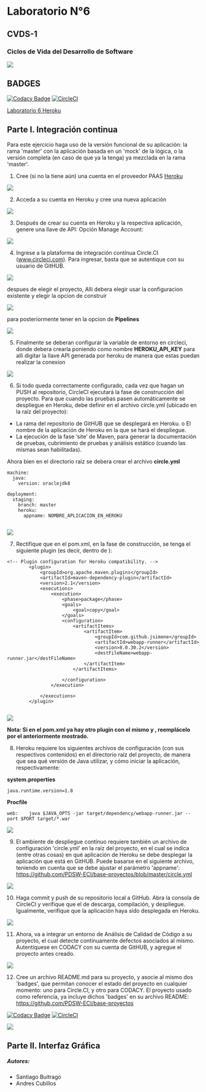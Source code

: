 
# **Laboratorio N°6**
## **CVDS-1**
### **Ciclos de Vida del Desarrollo de Software**

![](https://github.com/DonSantiagoS/LAB2CVDS/blob/master/Imagenes/Logo.png)

## BADGES

[![Codacy Badge](https://app.codacy.com/project/badge/Grade/2e47eccde11947ba9922585fae70782a)](https://app.codacy.com/manual/DonSantiagoS/LAB6CVDS/dashboard)
[![CircleCI](https://circleci.com/gh/MysticUnios1998/CVDS-Lab6_CI.svg?style=svg)](https://app.circleci.com/pipelines/github/DonSantiagoS)

[Laboratorio 6 Heroku][1]

## Parte I. Integración continua

Para este ejercicio haga uso de la versión funcional de su aplicación: la rama 'master' con la aplicación basada en un 'mock' de la lógica, o la versión completa (en caso de que ya la tenga) ya mezclada en la rama 'master'.

1. Cree (si no la tiene aún) una cuenta en el proveedor PAAS [Heroku][2]

![](https://github.com/DonSantiagoS/LAB6CVDS/blob/master/imagenes/imagen1.PNG)

2. Acceda a su cuenta en Heroku y cree una nueva aplicación

![](https://github.com/DonSantiagoS/LAB6CVDS/blob/master/imagenes/imagen2.PNG)

3. Después de crear su cuenta en Heroku y la respectiva aplicación, genere una llave de API: Opción Manage Account:

![](https://github.com/DonSantiagoS/LAB6CVDS/blob/master/imagenes/imagen3.PNG)

4. Ingrese a la plataforma de integración contínua Circle.CI (www.circleci.com). Para ingresar, basta que se autentique con su usuario de GitHUB.

![](https://github.com/DonSantiagoS/LAB6CVDS/blob/master/imagenes/imagen4.PNG)

despues de elegir el proyecto, Alli debera elegir usar la configuracion existente y elegir la opcion de construir

![](https://github.com/DonSantiagoS/LAB6CVDS/blob/master/imagenes/imagen7.PNG)

para posteriormente tener en la opcion de  **Pipelines**

![](https://github.com/DonSantiagoS/LAB6CVDS/blob/master/imagenes/imagen5.PNG)

5. Finalmente se deberan configurar la variable de entorno en circleci, donde debera crearla poniendo como nombre **HEROKU_API_KEY** para alli digitar la llave API generada por heroku de manera que estas puedan realizar la conexion

![](https://github.com/DonSantiagoS/LAB6CVDS/blob/master/imagenes/imagen6.PNG)

6. Si todo queda correctamente configurado, cada vez que hagan un PUSH al repositorio, CircleCI ejecutará la fase de construcción del proyecto. Para que cuando las pruebas pasen automáticamente se despliegue en Heroku, debe definir en el archivo circle.yml (ubicado en la raíz del proyecto):

+ La rama del repositorio de GitHUB que se desplegará en Heroku. o El nombre de la aplicación de Heroku en la que se hará el despliegue.
+ La ejecución de la fase ‘site’ de Maven, para generar la documentación de pruebas, cubrimiento de pruebas y análisis estático (cuando las mismas sean habilitadas).

Ahora bien en el directorio raiz se debera crear el archivo **circle.yml**
````
machine:
  java:
    version: oraclejdk8

deployment:
  staging:
    branch: master
    heroku: 
      appname: NOMBRE_APLICACION_EN_HEROKU
	
````

![](https://github.com/DonSantiagoS/LAB6CVDS/blob/master/imagenes/imagen9.PNG)

7. Rectifique que en el pom.xml, en la fase de construcción, se tenga el siguiente plugin (es decir, dentro de <build><plugins>):

````
<!-- Plugin configuration for Heroku compatibility. -->
        <plugin>
            <groupId>org.apache.maven.plugins</groupId>
            <artifactId>maven-dependency-plugin</artifactId>
            <version>2.1</version>
            <executions>
                <execution>
                    <phase>package</phase>
                    <goals>
                        <goal>copy</goal>
                    </goals>
                    <configuration>
                        <artifactItems>
                            <artifactItem>
                                <groupId>com.github.jsimone</groupId>
                                <artifactId>webapp-runner</artifactId>
                                <version>8.0.30.2</version>
                                <destFileName>webapp-runner.jar</destFileName>
                            </artifactItem>
                        </artifactItems>

                    </configuration>
                </execution>

            </executions>
        </plugin>
		
````

![](https://github.com/DonSantiagoS/LAB6CVDS/blob/master/imagenes/imagen10.PNG)


**Nota: Si en el pom.xml ya hay otro plugin con el mismo y , reemplácelo por el anteriormente mostrado.**

8. Heroku requiere los siguientes archivos de configuración (con sus respectivos contenidos) en el directorio raíz del proyecto, de manera que sea qué versión de Java utilizar, y cómo iniciar la aplicación, respectivamente:

**system.properties**

````
java.runtime.version=1.8
````
**Procfile**

````
web:    java $JAVA_OPTS -jar target/dependency/webapp-runner.jar --port $PORT target/*.war
````
![](https://github.com/DonSantiagoS/LAB6CVDS/blob/master/imagenes/imagen8.PNG)

9. El ambiente de despliegue contínuo requiere también un archivo de configuración 'circle.yml' en la raíz del proyecto, en el cual se indica (entre otras cosas) en qué aplicación de Heroku se debe desplegar la aplicación que está en GitHUB. Puede basarse en el siguiente archivo, teniendo en cuenta que se debe ajustar el parámetro 'appname': https://github.com/PDSW-ECI/base-proyectos/blob/master/circle.yml

![](https://github.com/DonSantiagoS/LAB6CVDS/blob/master/imagenes/imagen9.PNG)

10. Haga commit y push de su repositorio local a GitHub. Abra la consola de CircleCI y verifique que el de descarga, compilación, y despliegue. Igualmente, verifique que la aplicación haya sido desplegada en Heroku.

![](https://github.com/DonSantiagoS/LAB6CVDS/blob/master/imagenes/imagen11.PNG)

11. Ahora, va a integrar un entorno de Análisis de Calidad de Código a su proyecto, el cual detecte contínuamente defectos asociados al mismo. Autentíquese en CODACY con su cuenta de GitHUB, y agregue el proyecto antes creado.

![](https://github.com/DonSantiagoS/LAB6CVDS/blob/master/imagenes/imagen12.PNG)

12. Cree un archivo README.md para su proyecto, y asocie al mismo dos 'badges', que permitan conocer el estado del proyecto en cualquier momento: uno para Circle.CI, y otro para CODACY. El proyecto usado como referencia, ya incluye dichos 'badges' en su archivo README: https://github.com/PDSW-ECI/base-proyectos

[![Codacy Badge](https://app.codacy.com/project/badge/Grade/2e47eccde11947ba9922585fae70782a)](https://app.codacy.com/manual/DonSantiagoS/LAB6CVDS/dashboard)
[![CircleCI](https://circleci.com/gh/MysticUnios1998/CVDS-Lab6_CI.svg?style=svg)](https://app.circleci.com/pipelines/github/DonSantiagoS)

![](https://github.com/DonSantiagoS/LAB6CVDS/blob/master/imagenes/imagen13.PNG)


## Parte II. Interfaz Gráfica

##### Autores:
 * Santiago Buitrago
 * Andres Cubillos

[1]:https://labcvds6.herokuapp.com/
[2]:https://www.heroku.com
[3]:https://docs.oracle.com/javaee/7/api/javax/faces/webapp/FacesServlet.html
[4]:https://users.dcc.uchile.cl/~jbarrios/servlets/general.html
[5]:https://en.wikipedia.org/wiki/List_of_HTTP_status_codes

